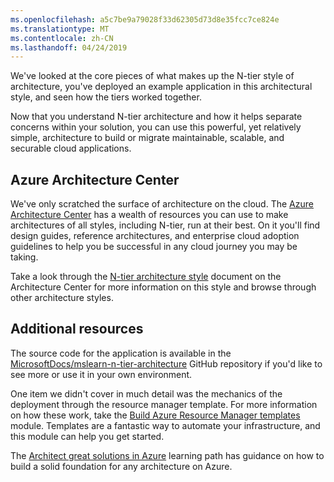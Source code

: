```yaml
---
ms.openlocfilehash: a5c7be9a79028f33d62305d73d8e35fcc7ce824e
ms.translationtype: MT
ms.contentlocale: zh-CN
ms.lasthandoff: 04/24/2019
---
```

We've looked at the core pieces of what makes up the N-tier style of architecture, you've deployed an example application in this architectural style, and seen how the tiers worked together.

Now that you understand N-tier architecture and how it helps separate concerns within your solution, you can use this powerful, yet relatively simple, architecture to build or migrate maintainable, scalable, and securable cloud applications.

## <a name="azure-architecture-center"></a>Azure Architecture Center

We've only scratched the surface of architecture on the cloud. The [Azure Architecture Center](https://docs.microsoft.com/azure/architecture/) has a wealth of resources you can use to make architectures of all styles, including N-tier, run at their best. On it you'll find design guides, reference architectures, and enterprise cloud adoption guidelines to help you be successful in any cloud journey you may be taking.

Take a look through the [N-tier architecture style](https://docs.microsoft.com/azure/architecture/guide/architecture-styles/n-tier) document on the Architecture Center for more information on this style and browse through other architecture styles.

## <a name="additional-resources"></a>Additional resources

The source code for the application is available in the [MicrosoftDocs/mslearn-n-tier-architecture](https://github.com/MicrosoftDocs/mslearn-n-tier-architecture) GitHub repository if you'd like to see more or use it in your own environment. 

One item we didn't cover in much detail was the mechanics of the deployment through the resource manager template. For more information on how these work, take the [Build Azure Resource Manager templates](https://docs.microsoft.com/learn/modules/build-azure-vm-templates/) module. Templates are a fantastic way to automate your infrastructure, and this module can help you get started.

The [Architect great solutions in Azure](https://docs.microsoft.com/learn/paths/architect-great-solutions-in-azure/) learning path has guidance on how to build a solid foundation for any architecture on Azure.